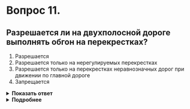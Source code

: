 # Вопрос 11.

## Разрешается ли на двухполосной дороге выполнять обгон на перекрестках?

1. Разрешается
2. Разрешается только на нерегулируемых перекрестках
3. Разрешается только на перекрестках неравнозначных дорог при движении по главной дороге
4. Запрещается

<details>
<summary><b>Показать ответ</b></summary>
Правильный ответ: 3
</details>
<details>
<summary><b>Подробнее</b></summary>
Обгон запрещён на равнозначных перекрёстках. Допускается производить обгон на неравнозначных перекрёстках при движении по главной дороге.
(Пункт 11.4 ПДД)
</details>